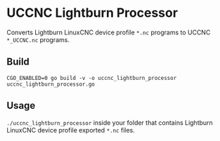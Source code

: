 # UCCNC Lightburn Processor

Converts Lightburn LinuxCNC device profile `*.nc` programs to UCCNC `*_UCCNC.nc` programs.

## Build

`CGO_ENABLED=0 go build -v -o uccnc_lightburn_processor uccnc_lightburn_processor.go`

## Usage

`./uccnc_lightburn_processor` inside your folder that contains Lightburn LinuxCNC device profile exported `*.nc` files.

